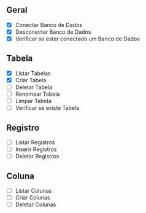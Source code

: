 
## Geral
- [x] Conectar Banco de Dados
- [x] Desconectar Banco de Dados
- [x] Verificar se estar conectado um Banco de Dados

## Tabela
- [x] Listar Tabelas
- [x] Criar Tabela
- [ ] Deletar Tabela
- [ ] Renomear Tabela
- [ ] Limpar Tabela
- [ ] Verificar se existe Tabela

## Registro
- [ ] Listar Registros
- [ ] Inserir Registros
- [ ] Deletar Registros

## Coluna
- [ ] Listar Colunas
- [ ] Criar Colunas
- [ ] Deletar Colunas
